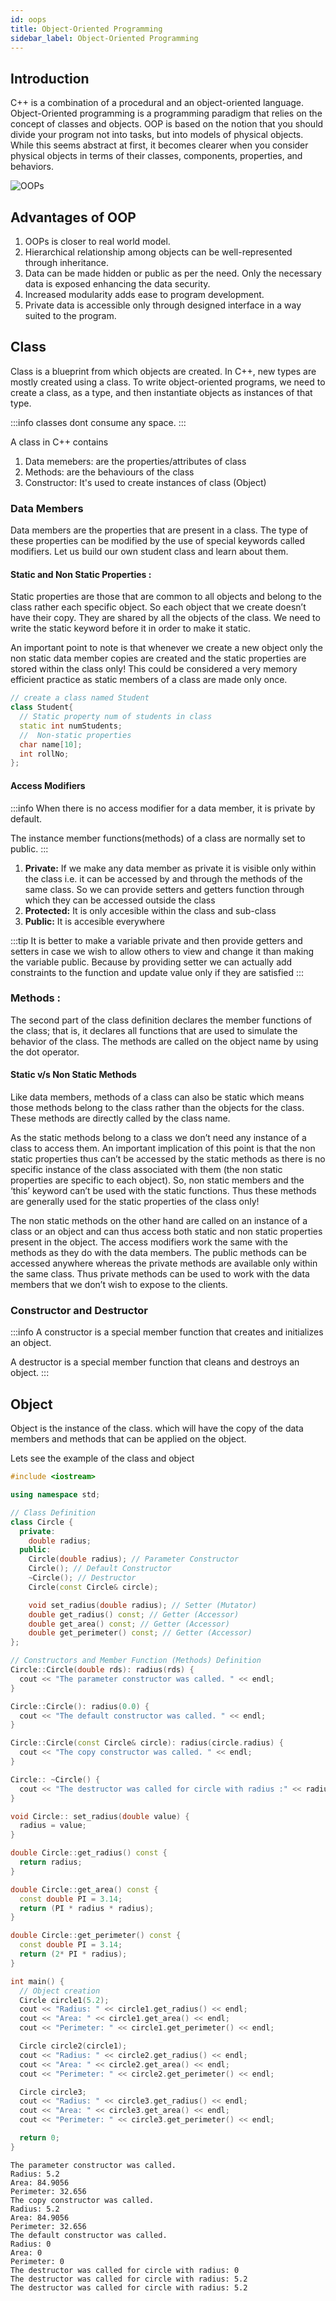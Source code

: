 ```yaml
---
id: oops
title: Object-Oriented Programming
sidebar_label: Object-Oriented Programming
---
```


## Introduction

C++ is a combination of a procedural and an object-oriented language. Object-Oriented programming is a programming paradigm that relies on the concept of classes and objects. OOP is based on the notion that you should divide your program not into tasks, but into models of physical objects. While this seems abstract at first, it becomes clearer when you consider physical objects in terms of their classes, components, properties, and behaviors.

![OOPs](./images/OOPs.svg)

## Advantages of OOP

1. OOPs is closer to real world model.
2. Hierarchical relationship among objects can be well-represented through inheritance.
3. Data can be made hidden or public as per the need. Only the necessary data is exposed enhancing the data security.
4. Increased modularity adds ease to program development.
5. Private data is accessible only through designed interface in a way suited to the program.

## Class

Class is a blueprint from which objects are created. In C++, new types are mostly created using a class. To write object-oriented programs, we need to create a class, as a type, and then instantiate objects as instances of that type.

:::info
classes dont consume any space.
:::

A class in C++ contains

1. Data memebers: are the properties/attributes of class
2. Methods: are the behaviours of the class
3. Constructor: It's used to create instances of class (Object)

### Data Members

Data members are the properties that are present in a class. The type of these properties can be modified by the use of special keywords called modifiers. Let us build our own student class and learn about them.

#### Static and Non Static Properties :

Static properties are those that are common to all objects and belong to the class rather each specific object. So each object that we create doesn’t have their copy. They are shared by all the objects of the class. We need to write the static keyword before it in order
to make it static.

An important point to note is that whenever we create a new object only the non static data member copies are created and the static properties are stored within the class only! This could be considered a very memory efficient practice as static members of a class are made only once.

```cpp title="static_non_static_props.cpp"
// create a class named Student
class Student{
  // Static property num of students in class
  static int numStudents;
  //  Non-static properties
  char name[10];
  int rollNo;
};
```

#### Access Modifiers

:::info
When there is no access modifier for a data member, it is private by default.

The instance member functions(methods) of a class are normally set to public.
:::

1. **Private:** If we make any data member as private it is visible only within the class i.e. it can be accessed by and through the methods of the same class. So we can provide setters and getters function through which they can be accessed outside the class
2. **Protected:** It is only accesible within the class and sub-class
3. **Public:** It is accesible everywhere

:::tip
It is better to make a variable private and then provide getters and setters in case we wish to allow others to view and change it than making the variable public. Because by providing setter we can actually add constraints to the function and update value only if
they are satisfied
:::

### Methods :

The second part of the class definition declares the member functions of the class; that is, it declares all functions that are used to simulate the behavior of the class. The methods are called on the object name by using the dot operator.

#### Static v/s Non Static Methods

Like data members, methods of a class can also be static which means those methods belong to the class rather than the objects for the class. These methods are directly called by the class name.

As the static methods belong to a class we don’t need any instance of a class to access them. An important implication of this point is that the non static properties thus can’t be accessed by the static methods as there is no specific instance of the class associated with them (the non static properties are specific to each object). So, non static members and the ‘this’ keyword can’t be used with the static functions. Thus these methods are generally used for the static properties of the class only!

The non static methods on the other hand are called on an instance of a class or an object and can thus access both static and non static properties present in the object. The access modifiers work the same with the methods as they do with the data members. The public methods can be accessed anywhere whereas the private methods are available only within the same class. Thus private methods can be used to work with the data members that we don’t wish to expose to the clients.

### Constructor and Destructor

:::info
A constructor is a special member function that creates and initializes an object.

A destructor is a special member function that cleans and destroys an object.
:::

## Object

Object is the instance of the class. which will have the copy of the data members and methods that can be applied on the object.

Lets see the example of the class and object

```cpp title="oop.cpp"
#include <iostream>

using namespace std;

// Class Definition
class Circle {
  private:
    double radius;
  public:
    Circle(double radius); // Parameter Constructor
    Circle(); // Default Constructor
    ~Circle(); // Destructor
    Circle(const Circle& circle);

    void set_radius(double radius); // Setter (Mutator)
    double get_radius() const; // Getter (Accessor)
    double get_area() const; // Getter (Accessor)
    double get_perimeter() const; // Getter (Accessor)
};

// Constructors and Member Function (Methods) Definition
Circle::Circle(double rds): radius(rds) {
  cout << "The parameter constructor was called. " << endl;
}

Circle::Circle(): radius(0.0) {
  cout << "The default constructor was called. " << endl;
}

Circle::Circle(const Circle& circle): radius(circle.radius) {
  cout << "The copy constructor was called. " << endl;
}

Circle:: ~Circle() {
  cout << "The destructor was called for circle with radius :" << radius << endl;
}

void Circle:: set_radius(double value) {
  radius = value;
}

double Circle::get_radius() const {
  return radius;
}

double Circle::get_area() const {
  const double PI = 3.14;
  return (PI * radius * radius);
}

double Circle::get_perimeter() const {
  const double PI = 3.14;
  return (2* PI * radius);
}

int main() {
  // Object creation
  Circle circle1(5.2);
  cout << "Radius: " << circle1.get_radius() << endl;
  cout << "Area: " << circle1.get_area() << endl;
  cout << "Perimeter: " << circle1.get_perimeter() << endl;

  Circle circle2(circle1);
  cout << "Radius: " << circle2.get_radius() << endl;
  cout << "Area: " << circle2.get_area() << endl;
  cout << "Perimeter: " << circle2.get_perimeter() << endl;

  Circle circle3;
  cout << "Radius: " << circle3.get_radius() << endl;
  cout << "Area: " << circle3.get_area() << endl;
  cout << "Perimeter: " << circle3.get_perimeter() << endl;

  return 0;
}
```

```console title="output"
The parameter constructor was called.
Radius: 5.2
Area: 84.9056
Perimeter: 32.656
The copy constructor was called.
Radius: 5.2
Area: 84.9056
Perimeter: 32.656
The default constructor was called.
Radius: 0
Area: 0
Perimeter: 0
The destructor was called for circle with radius: 0
The destructor was called for circle with radius: 5.2
The destructor was called for circle with radius: 5.2
```
